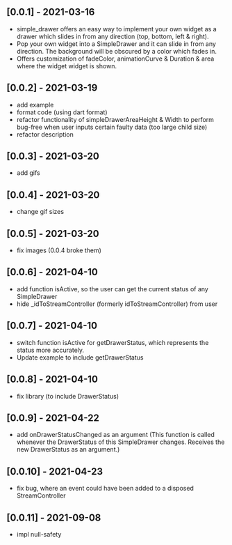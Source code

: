 ## [0.0.1] - 2021-03-16

* simple_drawer offers an easy way to implement your own widget as a drawer which slides in from any direction (top, bottom, left & right).
* Pop your own widget into a SimpleDrawer and it can slide in from any direction. The background will be obscured by a color which fades in.
* Offers customization of fadeColor, animationCurve & Duration & area where the widget widget is shown.

## [0.0.2] - 2021-03-19

* add example
* format code (using dart format)
* refactor functionality of simpleDrawerAreaHeight & Width to perform bug-free when user inputs certain faulty data (too large child size)
* refactor description

## [0.0.3] - 2021-03-20

* add gifs

## [0.0.4] - 2021-03-20

* change gif sizes

## [0.0.5] - 2021-03-20

* fix images (0.0.4 broke them)

## [0.0.6] - 2021-04-10

* add function isActive, so the user can get the current status of any SimpleDrawer
* hide _idToStreamController (formerly idToStreamController) from user

## [0.0.7] - 2021-04-10

* switch function isActive for getDrawerStatus, which represents the status more accurately.
* Update example to include getDrawerStatus

## [0.0.8] - 2021-04-10

* fix library (to include DrawerStatus)

## [0.0.9] - 2021-04-22

* add onDrawerStatusChanged as an argument (This function is called whenever the DrawerStatus of this SimpleDrawer changes. Receives the new DrawerStatus as an argument.)

## [0.0.10] - 2021-04-23

* fix bug, where an event could have been added to a disposed StreamController

## [0.0.11] - 2021-09-08

* impl null-safety